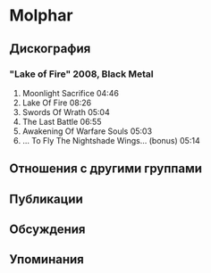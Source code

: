 # Molphar



## Дискография

### "Lake of Fire" 2008, Black Metal

1. Moonlight Sacrifice 04:46  
2. Lake Of Fire 08:26  
3. Swords Of Wrath 05:04  
4. The Last Battle 06:55  
5. Awakening Of Warfare Souls 05:03  
6. ... To Fly The Nightshade Wings... (bonus) 05:14 


## Отношения с другими группами


## Публикации


## Обсуждения


## Упоминания

